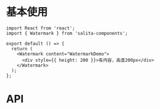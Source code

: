 # 基本使用

```tsx
import React from 'react';
import { Watermark } from 'salita-components';

export default () => {
  return (
    <Watermark content="WatermarkDemo">
      <div style={{ height: 200 }}>有内容，高度200px</div>
    </Watermark>
  );
};
```

# API

<API src='src/Watermark/index.tsx' hideTitle id="Watermark">
